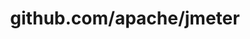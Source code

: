 ---
layout: post
title: github.com/apache/jmeter
categories: link
tags: [انگلیسی, گیت‌هاب, برنامه‌نویسی]
---